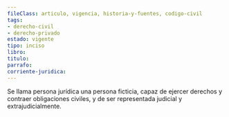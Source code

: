 ```yaml
---
fileClass: articulo, vigencia, historia-y-fuentes, codigo-civil
tags:
- derecho-civil
- derecho-privado
estado: vigente
tipo: inciso
libro:
titulo:
parrafo:
corriente-juridica:
---
```

Se llama persona jurídica una persona ficticia, capaz de ejercer derechos y contraer obligaciones civiles, y de ser representada judicial y extrajudicialmente.